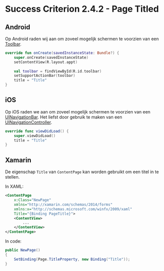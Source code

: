 # Success Criterion 2.4.2 - Page Titled
## Android

Op Android raden wij aan om zoveel mogelijk schermen te voorzien van een [Toolbar](https://developer.android.com/reference/androidx/appcompat/widget/Toolbar).

```kotlin
override fun onCreate(savedInstanceState: Bundle?) {
    super.onCreate(savedInstanceState)
    setContentView(R.layout.appt)
    
    val toolbar = findViewById(R.id.toolbar)
    setSupportActionBar(toolbar)
    title = "Title"
}
```
## iOS

Op iOS raden we aan om zoveel mogelijk schermen te voorzien van een [UINavigationBar](https://developer.apple.com/documentation/uikit/uinavigationbar). Het liefst door gebruik te maken van een [UINavigationController](https://developer.apple.com/documentation/uikit/uinavigationcontroller).

```swift
override func viewDidLoad() {
    super.viewDidLoad()
    title = "Title"
}
```
## Xamarin

De eigenschap `Title` van `ContentPage` kan worden gebruikt om een titel in te stellen.

In XAML:

```xml
<ContentPage
    x:Class="NewPage"
    xmlns="http://xamarin.com/schemas/2014/forms"
    xmlns:x="http://schemas.microsoft.com/winfx/2009/xaml"
    Title="{Binding PageTitle}">
    <ContentView>
        ...
    </ContentView>
</ContentPage>
```

In code:

```csharp
public NewPage()
{
    SetBinding(Page.TitleProperty, new Binding("Title")); 
}
```
